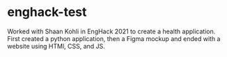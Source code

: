 # enghack-test
Worked with Shaan Kohli in EngHack 2021 to create a health application. First created a python application, then a Figma mockup and ended with a website using HTMl, CSS, and JS.

